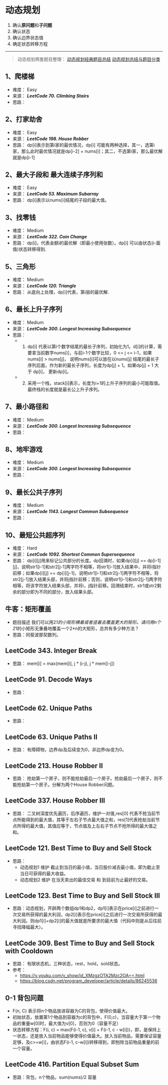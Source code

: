 # 动态规划

1. 确认**原问题**和**子问题**
2. 确认状态
3. 确认边界状态值
4. 确定状态转移方程

---

> 动态规划两套题目整理：
> [动态规划经典题目总结](https://blog.csdn.net/program_developer/article/details/85274825)
> [动态规划总结与题目分类](https://blog.csdn.net/eagle_or_snail/article/details/50987044)

## 1、爬楼梯

 - 难度： Easy
 - 来源： ***LeetCode 70. Climbing Stairs***
 - 思路：

## 2、打家劫舍

 - 难度： Easy
 - 来源： ***LeetCode 198. House Robber***
 - 思路： dp[i]表示到第i家的最优情况，dp[i] 可能有两种选择，其一，选第i家，那么此时最优情况就是dp[i-2] + nums[i]；其二，不选第i家，那么最优解就是dp[i-1]

## 2、最大子段和 最大连续子序列和

 - 难度： Easy
 - 来源： ***LeetCode 53. Maximum Subarray*** 
 - 思路： dp[i]表示以nums[i]结尾的子段的最大值。

## 3、找零钱

 - 难度： Medium
 - 来源： ***LeetCode 322. Coin Change***
 - 思路： dp[i]，代表金额i的最优解（即最小使用张数）。dp[i] 可以由状态(i-面值)状态转移得到.

## 5、三角形

 - 难度： Medium
 - 来源： ***LeetCode 120. Triangle***
 - 思路： 从底向上处理，dp[i]代表，第i层的最优解.

## 6、最长上升子序列

 - 难度： Medium
 - 来源： ***LeetCode 300. Longest Increasing Subsequence***
 - 思路： 
    - 1. dp[i] 代表以第i个数字结尾的最长子序列，初始化为1。d[i]的计算，需要拿当前数字nums[i]，与前i-1个数字比较，0 <= j <= i-1，如果nums[i] > nums[j]， 说明nums[i]可以放在以nums[j] 结尾的最长子序列后面，作为新的最长子序列，长度为dp[j] + 1。如果dp[j] + 1 大于 dp[i]， 更新dp[i]。
    - 2. 采用一个栈，stack[i]表示，长度为i+1的上升子序列的最小可能取值。最终栈的长度就是最长公上升子序列。

## 7、最小路径和
 - 难度： Medium
 - 来源： ***LeetCode 300. Longest Increasing Subsequence***
 - 思路： 

## 8、地牢游戏
 - 难度： Medium
 - 来源： ***LeetCode 300. Longest Increasing Subsequence***
 - 思路： 

## 9、最长公共子序列
 - 难度： Medium
 - 来源： ***LeetCode 1143. Longest Common Subsequence***
 - 思路：

## 10、最短公共超序列
 - 难度： Hard
 - 来源： ***LeetCode 1092. Shortest Common Supersequence***
 - 思路： dp[i][j]用来标记公共部分的长度。dp回溯时，如果dp[i][j] == dp[i-1][j]，说明str1[i-1]和str2[j-1]两字符不相等，将str1[i-1]放入结果中，并将i指针前移；如果dp[i][j] == dp[i][j-1]，说明str1[i-1]和str2[j-1]两字符不相等，将str2[j-1]放入结果头部，并将j指针前移；否则，说明str1[i-1]和str2[j-1]两字符相等，将该字符放入结果头部，并将i，j指针前移。回溯结束时，str1或str2剩余的部分即为不同的部分，放入结果头部。

## 牛客：矩形覆盖
 - 题目描述
    我们可以用2*1的小矩形横着或者竖着去覆盖更大的矩形。请问用n个2*1的小矩形无重叠地覆盖一个2*n的大矩形，总共有多少种方法？
 - 思路：同斐波那契数列。

## LeetCode 343. Integer Break
 - 思路： mem[i] = max(mem[i], j * (i-j), j * mem[i-j]) 

## LeetCode 91. Decode Ways
 - 思路：

## LeetCode 62. Unique Paths
 - 思路：

## LeetCode 63. Unique Paths II
 - 思路： 有障碍物，边界dp及后续变为0，非边界dp变为0。

## LeetCode 213. House Robber II
 - 思路： 抢劫第一个房子，则不能抢劫最后一个房子。抢劫最后一个房子，则不能抢劫第一个房子。分解为两个House Robber问题。

## LeetCode 337. House Robber III
 - 思路： 二叉树深度优先遍历，后序遍历，维护一对值,res[0] 代表不抢当前节点所能得到的最大值，其等于左右子节点最大值之和，res[1]代表抢劫当前节点所得的最大值，其值应等于，节点值及上左右子节点不抢所得的最大值之和。

## LeetCode 121. Best Time to Buy and Sell Stock
 - 思路： 
    - 动态规划1 维护 截止到当日的最小值，当日股价减去最小值，即为截止至当日可获得的最大收益。
    - 动态规划2 维护 在当天卖出的最佳交易 和 到目前为止最好的交易。

## LeetCode 123. Best Time to Buy and Sell Stock III
 - 思路：动态规划，开辟两个数组dp1和dp2，dp1[i]表示在price[i]之前进行一次交易所获得的最大利润，dp2[i]表示在price[i]之后进行一次交易所获得的最大利润。则dp1[i]+dp2[i]的最大值就是所要求的最大值（代码中则是从后往前寻找降幅最大）。

## LeetCode 309. Best Time to Buy and Sell Stock with Cooldown
 - 思路： 有限状态机，三种状态，rest，hold，sold状态。
 - 参考：
    - https://v.youku.com/v_show/id_XMzgzOTA2Mzc2OA==.html 
    - https://blog.csdn.net/program_developer/article/details/86245536



## 0-1 背包问题
 - F(n, C) 表示将n个物品放进容器为C的背包，使得价值最大。
 - 初始状态，放置第1个物品到容器为c的背包中，F(0,c)，当容量大于第一个物品的重量w[0]时，最大值为v[0]，否则为0（容量不足）
 - 状态转移方程：F(i, c) = max(F(i-1, c), v[i] + F(i-1, c - w[i]))，即，是保持上一状态，还是放入当前物品能够使得价值最大。放入当前物品，需要保证容量足够，及c>=w[i]，由状态F(i-1, c-w[i])转移得到，即刨除当前物品重量的前一个容量。
 

    
## LeetCode 416. Partition Equal Subset Sum
 - 思路：背包，n个物品，sum(nums)/2 容量
